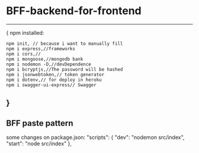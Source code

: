 # BFF-backend-for-frontend


----------
{
    npm installed:

    npm init, // because i want to manually fill
    npm i express,//frameworks
    npm i cors,//
    npm i mongoose,//mongodb bank
    npm i nodemon -D,//devDependence
    npm i bcryptjs,//The password will be hashed
    npm i jsonwebtoken,// token generator
    npm i dotenv,// for deploy in heroku
    npm i swagger-ui-express// Swagger
}
------------
BFF paste pattern
------------
some changes on package.json:
"scripts": {
  "dev": "nodemon src/index",
  "start": "node src/index"
},

